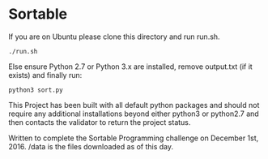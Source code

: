 # Sortable
If you are on Ubuntu please clone this directory and run run.sh.

    ./run.sh

Else ensure Python 2.7 or Python 3.x are installed, remove output.txt (if it exists) and finally run:

    python3 sort.py

This Project has been built with all default python packages and should not require any additional installations beyond either python3 or python2.7 and then contacts the validator to return the project status.

Written to complete the Sortable Programming challenge on December 1st, 2016. /data is the files downloaded as of this day.

